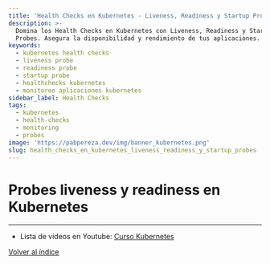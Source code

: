 ```yaml
---
title: 'Health Checks en Kubernetes - Liveness, Readiness y Startup Probes'
description: >-
  Domina los Health Checks en Kubernetes con Liveness, Readiness y Startup
  Probes. Asegura la disponibilidad y rendimiento de tus aplicaciones.
keywords:
  - kubernetes health checks
  - liveness probe
  - readiness probe
  - startup probe
  - healthchecks kubernetes
  - monitoreo aplicaciones kubernetes
sidebar_label: Health Checks
tags:
  - kubernetes
  - health-checks
  - monitoring
  - probes
image: 'https://pabpereza.dev/img/banner_kubernetes.png'
slug: health_checks_en_kubernetes_liveness_readiness_y_startup_probes
---
```


# Probes liveness y readiness en Kubernetes



---
* Lista de vídeos en Youtube: [Curso Kubernetes](https://www.youtube.com/playlist?list=PLQhxXeq1oc2k9MFcKxqXy5GV4yy7wqSma)

[Volver al índice](README.md#índice)
